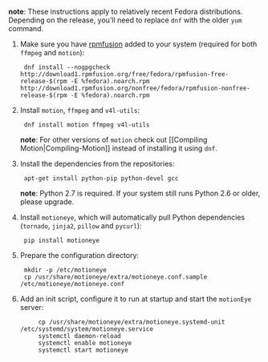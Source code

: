 **note**: These instructions apply to relatively recent Fedora distributions. Depending on the release, you'll need to replace `dnf` with the older `yum` command.

1. Make sure you have [rpmfusion](http://rpmfusion.org/) added to your system (required for both `ffmpeg` and `motion`):

        dnf install --nogpgcheck http://download1.rpmfusion.org/free/fedora/rpmfusion-free-release-$(rpm -E %fedora).noarch.rpm http://download1.rpmfusion.org/nonfree/fedora/rpmfusion-nonfree-release-$(rpm -E %fedora).noarch.rpm

2. Install `motion`, `ffmpeg` and `v4l-utils`:

        dnf install motion ffmpeg v4l-utils

    **note**: For other versions of `motion` check out [[Compiling Motion|Compiling-Motion]] instead of installing it using `dnf`.

3. Install the dependencies from the repositories:

        apt-get install python-pip python-devel gcc

    **note**: Python 2.7 is required. If your system still runs Python 2.6 or older, please upgrade.

4. Install `motioneye`, which will automatically pull Python dependencies (`tornado`, `jinja2`, `pillow` and `pycurl`):

        pip install motioneye

5. Prepare the configuration directory:

        mkdir -p /etc/motioneye
        cp /usr/share/motioneye/extra/motioneye.conf.sample /etc/motioneye/motioneye.conf

6. Add an init script, configure it to run at startup and start the `motionEye` server:

            cp /usr/share/motioneye/extra/motioneye.systemd-unit /etc/systemd/system/motioneye.service
            systemctl daemon-reload
            systemctl enable motioneye
            systemctl start motioneye